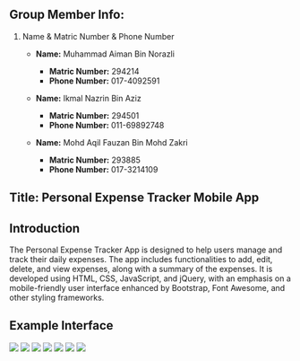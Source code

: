 ## Group Member Info:
1. Name & Matric Number & Phone Number
     - **Name:** Muhammad Aiman Bin Norazli
        - **Matric Number:** 294214
        - **Phone Number:** 017-4092591
        
     - **Name:** Ikmal Nazrin Bin Aziz
        - **Matric Number:** 294501
        - **Phone Number:** 011-69892748
      
     - **Name:** Mohd Aqil Fauzan Bin Mohd Zakri
        - **Matric Number:** 293885
        - **Phone Number:** 017-3214109
   

## Title: Personal Expense Tracker Mobile App
## Introduction
The Personal Expense Tracker App is designed to help users manage and track their daily expenses. The app includes functionalities to add, edit, delete, and view expenses, along with a summary of the expenses. It is developed using HTML, CSS, JavaScript, and jQuery, with an emphasis on a mobile-friendly user interface enhanced by Bootstrap, Font Awesome, and other styling frameworks.

## Example Interface
![](resources\welcome_screen.jpg)
![](resources\output1.jpg)
![](resources\output2.jpg)
![](resources\output3.jpg)
![](resources\output4.jpg)
![](resources\output5.jpg)
![](resources\output6.jpg)

